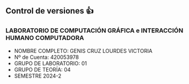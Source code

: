 ## Control de versiones :+1:
### LABORATORIO DE COMPUTACIÓN GRÁFICA e INTERACCIÓN HUMANO COMPUTADORA
- NOMBRE COMPLETO: GENIS CRUZ LOURDES VICTORIA
- Nº de Cuenta: 420053978
- GRUPO DE LABORATORIO: 01
- GRUPO DE TEORÍA: 04
- SEMESTRE 2024-2
